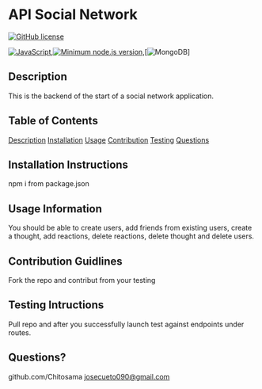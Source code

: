 # API Social Network

  [![GitHub license](https://img.shields.io/github/license/Naereen/StrapDown.js.svg)](https://github.com/Naereen/StrapDown.js/blob/master/LICENSE)

  [![JavaScript](https://img.shields.io/badge/--F7DF1E?logo=javascript&logoColor=000)](https://www.javascript.com/),[![Minimum node.js version](https://badgen.net/npm/node/express)](https://npmjs.com/package/express),[![MongoDB](https://iconduck.com/icons/13126/mongodb-original-wordmark)]

## Description
This is the backend of the start of a social network application.

## Table of Contents
[Description](#description)
[Installation](#installation-instructions)
[Usage](#usage-information)
[Contribution](#contribution-guildines)
[Testing](#testing-instruction)
[Questions](#questions)

## Installation Instructions
npm i from package.json

## Usage Information
You should be able to create users, add friends from existing users, create a thought, add reactions, delete reactions, delete thought and delete users.

## Contribution Guidlines
Fork the repo and contribut from your testing

## Testing Intructions
Pull repo and after you successfully launch test against endpoints under routes.

## Questions?
github.com/Chitosama
josecueto090@gmail.com
